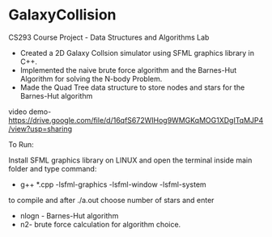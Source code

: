 # GalaxyCollision

CS293 Course Project - Data Structures and Algorithms Lab

- Created a 2D Galaxy Collsion simulator using SFML graphics library in C++.
- Implemented the naive brute force algorithm and the Barnes-Hut Algorithm for solving the N-body Problem.
- Made the Quad Tree data structure to store nodes and stars for the Barnes-Hut algorithm

video demo- https://drive.google.com/file/d/16qfS672WIHog9WMGKqMOG1XDgITqMJP4/view?usp=sharing

To Run:

Install SFML graphics library on LINUX and open the terminal inside main folder and type command: 

- g++ *.cpp -lsfml-graphics -lsfml-window -lsfml-system

to compile and after ./a.out choose number of stars and enter
- nlogn - Barnes-Hut algorithm
- n2- brute force calculation
for algorithm choice.
